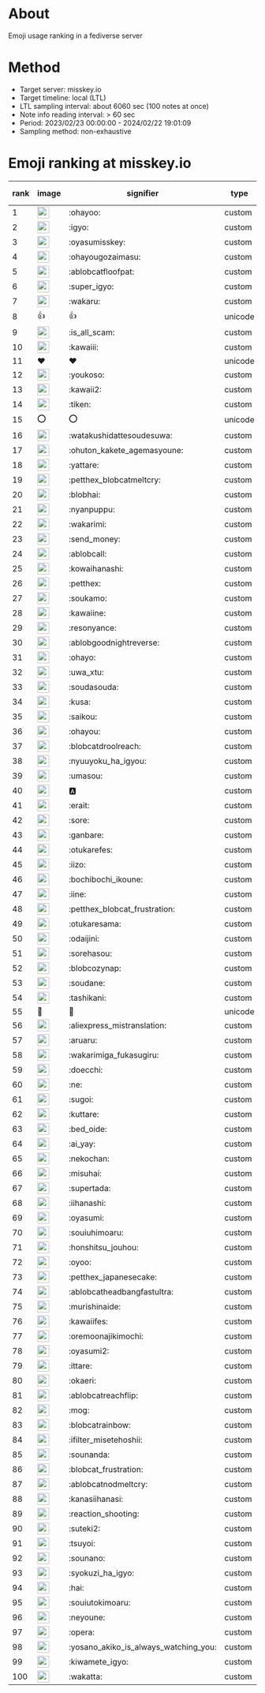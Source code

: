# About
Emoji usage ranking in a fediverse server

# Method
- Target server: misskey.io
- Target timeline: local (LTL)
- LTL sampling interval: about 6060 sec (100 notes at once)
- Note info reading interval: > 60 sec
- Period: 2023/02/23 00:00:00 - 2024/02/22 19:01:09 
- Sampling method: non-exhaustive

# Emoji ranking at misskey.io

|rank|image|signifier|type|frequency score|
|----|----|----|----|----|
|1|<img height="24" src="https://misskey.io/emoji/ohayoo.webp">|:ohayoo:|custom|164506|
|2|<img height="24" src="https://misskey.io/emoji/igyo.webp">|:igyo:|custom|113867|
|3|<img height="24" src="https://misskey.io/emoji/oyasumisskey.webp">|:oyasumisskey:|custom|71447|
|4|<img height="24" src="https://misskey.io/emoji/ohayougozaimasu.webp">|:ohayougozaimasu:|custom|41128|
|5|<img height="24" src="https://misskey.io/emoji/ablobcatfloofpat.webp">|:ablobcatfloofpat:|custom|33008|
|6|<img height="24" src="https://misskey.io/emoji/super_igyo.webp">|:super_igyo:|custom|31845|
|7|<img height="24" src="https://misskey.io/emoji/wakaru.webp">|:wakaru:|custom|28921|
|8|👍|👍|unicode|24464|
|9|<img height="24" src="https://misskey.io/emoji/is_all_scam.webp">|:is_all_scam:|custom|23436|
|10|<img height="24" src="https://misskey.io/emoji/kawaiii.webp">|:kawaiii:|custom|21776|
|11|❤|❤|unicode|19646|
|12|<img height="24" src="https://misskey.io/emoji/youkoso.webp">|:youkoso:|custom|19561|
|13|<img height="24" src="https://misskey.io/emoji/kawaii2.webp">|:kawaii2:|custom|18634|
|14|<img height="24" src="https://misskey.io/emoji/tiken.webp">|:tiken:|custom|16974|
|15|⭕|⭕|unicode|16268|
|16|<img height="24" src="https://misskey.io/emoji/watakushidattesoudesuwa.webp">|:watakushidattesoudesuwa:|custom|16177|
|17|<img height="24" src="https://misskey.io/emoji/ohuton_kakete_agemasyoune.webp">|:ohuton_kakete_agemasyoune:|custom|15874|
|18|<img height="24" src="https://misskey.io/emoji/yattare.webp">|:yattare:|custom|15701|
|19|<img height="24" src="https://misskey.io/emoji/petthex_blobcatmeltcry.webp">|:petthex_blobcatmeltcry:|custom|15464|
|20|<img height="24" src="https://misskey.io/emoji/blobhai.webp">|:blobhai:|custom|14975|
|21|<img height="24" src="https://misskey.io/emoji/nyanpuppu.webp">|:nyanpuppu:|custom|14253|
|22|<img height="24" src="https://misskey.io/emoji/wakarimi.webp">|:wakarimi:|custom|14224|
|23|<img height="24" src="https://misskey.io/emoji/send_money.webp">|:send_money:|custom|13204|
|24|<img height="24" src="https://misskey.io/emoji/ablobcall.webp">|:ablobcall:|custom|12665|
|25|<img height="24" src="https://misskey.io/emoji/kowaihanashi.webp">|:kowaihanashi:|custom|12463|
|26|<img height="24" src="https://misskey.io/emoji/petthex.webp">|:petthex:|custom|12192|
|27|<img height="24" src="https://misskey.io/emoji/soukamo.webp">|:soukamo:|custom|11233|
|28|<img height="24" src="https://misskey.io/emoji/kawaiine.webp">|:kawaiine:|custom|11109|
|29|<img height="24" src="https://misskey.io/emoji/resonyance.webp">|:resonyance:|custom|10999|
|30|<img height="24" src="https://misskey.io/emoji/ablobgoodnightreverse.webp">|:ablobgoodnightreverse:|custom|10718|
|31|<img height="24" src="https://misskey.io/emoji/ohayo.webp">|:ohayo:|custom|10428|
|32|<img height="24" src="https://misskey.io/emoji/uwa_xtu.webp">|:uwa_xtu:|custom|10047|
|33|<img height="24" src="https://misskey.io/emoji/soudasouda.webp">|:soudasouda:|custom|9807|
|34|<img height="24" src="https://misskey.io/emoji/kusa.webp">|:kusa:|custom|9760|
|35|<img height="24" src="https://misskey.io/emoji/saikou.webp">|:saikou:|custom|9342|
|36|<img height="24" src="https://misskey.io/emoji/ohayou.webp">|:ohayou:|custom|9077|
|37|<img height="24" src="https://misskey.io/emoji/blobcatdroolreach.webp">|:blobcatdroolreach:|custom|8330|
|38|<img height="24" src="https://misskey.io/emoji/nyuuyoku_ha_igyou.webp">|:nyuuyoku_ha_igyou:|custom|8161|
|39|<img height="24" src="https://misskey.io/emoji/umasou.webp">|:umasou:|custom|7848|
|40|<img height="24" src="https://misskey.io/emoji/a.webp">|:a:|custom|7805|
|41|<img height="24" src="https://misskey.io/emoji/erait.webp">|:erait:|custom|7548|
|42|<img height="24" src="https://misskey.io/emoji/sore.webp">|:sore:|custom|7384|
|43|<img height="24" src="https://misskey.io/emoji/ganbare.webp">|:ganbare:|custom|7145|
|44|<img height="24" src="https://misskey.io/emoji/otukarefes.webp">|:otukarefes:|custom|7047|
|45|<img height="24" src="https://misskey.io/emoji/iizo.webp">|:iizo:|custom|7023|
|46|<img height="24" src="https://misskey.io/emoji/bochibochi_ikoune.webp">|:bochibochi_ikoune:|custom|7013|
|47|<img height="24" src="https://misskey.io/emoji/iine.webp">|:iine:|custom|6923|
|48|<img height="24" src="https://misskey.io/emoji/petthex_blobcat_frustration.webp">|:petthex_blobcat_frustration:|custom|6752|
|49|<img height="24" src="https://misskey.io/emoji/otukaresama.webp">|:otukaresama:|custom|6695|
|50|<img height="24" src="https://misskey.io/emoji/odaijini.webp">|:odaijini:|custom|6465|
|51|<img height="24" src="https://misskey.io/emoji/sorehasou.webp">|:sorehasou:|custom|6402|
|52|<img height="24" src="https://misskey.io/emoji/blobcozynap.webp">|:blobcozynap:|custom|6056|
|53|<img height="24" src="https://misskey.io/emoji/soudane.webp">|:soudane:|custom|5915|
|54|<img height="24" src="https://misskey.io/emoji/tashikani.webp">|:tashikani:|custom|5882|
|55|🎉|🎉|unicode|5558|
|56|<img height="24" src="https://misskey.io/emoji/aliexpress_mistranslation.webp">|:aliexpress_mistranslation:|custom|5451|
|57|<img height="24" src="https://misskey.io/emoji/aruaru.webp">|:aruaru:|custom|5416|
|58|<img height="24" src="https://misskey.io/emoji/wakarimiga_fukasugiru.webp">|:wakarimiga_fukasugiru:|custom|5378|
|59|<img height="24" src="https://misskey.io/emoji/doecchi.webp">|:doecchi:|custom|5359|
|60|<img height="24" src="https://misskey.io/emoji/ne.webp">|:ne:|custom|5298|
|61|<img height="24" src="https://misskey.io/emoji/sugoi.webp">|:sugoi:|custom|5215|
|62|<img height="24" src="https://misskey.io/emoji/kuttare.webp">|:kuttare:|custom|5184|
|63|<img height="24" src="https://misskey.io/emoji/bed_oide.webp">|:bed_oide:|custom|5087|
|64|<img height="24" src="https://misskey.io/emoji/ai_yay.webp">|:ai_yay:|custom|4965|
|65|<img height="24" src="https://misskey.io/emoji/nekochan.webp">|:nekochan:|custom|4918|
|66|<img height="24" src="https://misskey.io/emoji/misuhai.webp">|:misuhai:|custom|4851|
|67|<img height="24" src="https://misskey.io/emoji/supertada.webp">|:supertada:|custom|4808|
|68|<img height="24" src="https://misskey.io/emoji/iihanashi.webp">|:iihanashi:|custom|4794|
|69|<img height="24" src="https://misskey.io/emoji/oyasumi.webp">|:oyasumi:|custom|4792|
|70|<img height="24" src="https://misskey.io/emoji/souiuhimoaru.webp">|:souiuhimoaru:|custom|4713|
|71|<img height="24" src="https://misskey.io/emoji/honshitsu_jouhou.webp">|:honshitsu_jouhou:|custom|4634|
|72|<img height="24" src="https://misskey.io/emoji/oyoo.webp">|:oyoo:|custom|4582|
|73|<img height="24" src="https://misskey.io/emoji/petthex_japanesecake.webp">|:petthex_japanesecake:|custom|4547|
|74|<img height="24" src="https://misskey.io/emoji/ablobcatheadbangfastultra.webp">|:ablobcatheadbangfastultra:|custom|4538|
|75|<img height="24" src="https://misskey.io/emoji/murishinaide.webp">|:murishinaide:|custom|4499|
|76|<img height="24" src="https://misskey.io/emoji/kawaiifes.webp">|:kawaiifes:|custom|4326|
|77|<img height="24" src="https://misskey.io/emoji/oremoonajikimochi.webp">|:oremoonajikimochi:|custom|4201|
|78|<img height="24" src="https://misskey.io/emoji/oyasumi2.webp">|:oyasumi2:|custom|4080|
|79|<img height="24" src="https://misskey.io/emoji/ittare.webp">|:ittare:|custom|4044|
|80|<img height="24" src="https://misskey.io/emoji/okaeri.webp">|:okaeri:|custom|3992|
|81|<img height="24" src="https://misskey.io/emoji/ablobcatreachflip.webp">|:ablobcatreachflip:|custom|3919|
|82|<img height="24" src="https://misskey.io/emoji/mog.webp">|:mog:|custom|3864|
|83|<img height="24" src="https://misskey.io/emoji/blobcatrainbow.webp">|:blobcatrainbow:|custom|3792|
|84|<img height="24" src="https://misskey.io/emoji/ifilter_misetehoshii.webp">|:ifilter_misetehoshii:|custom|3791|
|85|<img height="24" src="https://misskey.io/emoji/sounanda.webp">|:sounanda:|custom|3703|
|86|<img height="24" src="https://misskey.io/emoji/blobcat_frustration.webp">|:blobcat_frustration:|custom|3668|
|87|<img height="24" src="https://misskey.io/emoji/ablobcatnodmeltcry.webp">|:ablobcatnodmeltcry:|custom|3628|
|88|<img height="24" src="https://misskey.io/emoji/kanasiihanasi.webp">|:kanasiihanasi:|custom|3585|
|89|<img height="24" src="https://misskey.io/emoji/reaction_shooting.webp">|:reaction_shooting:|custom|3571|
|90|<img height="24" src="https://misskey.io/emoji/suteki2.webp">|:suteki2:|custom|3523|
|91|<img height="24" src="https://misskey.io/emoji/tsuyoi.webp">|:tsuyoi:|custom|3408|
|92|<img height="24" src="https://misskey.io/emoji/sounano.webp">|:sounano:|custom|3398|
|93|<img height="24" src="https://misskey.io/emoji/syokuzi_ha_igyo.webp">|:syokuzi_ha_igyo:|custom|3393|
|94|<img height="24" src="https://misskey.io/emoji/hai.webp">|:hai:|custom|3376|
|95|<img height="24" src="https://misskey.io/emoji/souiutokimoaru.webp">|:souiutokimoaru:|custom|3374|
|96|<img height="24" src="https://misskey.io/emoji/neyoune.webp">|:neyoune:|custom|3336|
|97|<img height="24" src="https://misskey.io/emoji/opera.webp">|:opera:|custom|3217|
|98|<img height="24" src="https://misskey.io/emoji/yosano_akiko_is_always_watching_you.webp">|:yosano_akiko_is_always_watching_you:|custom|3194|
|99|<img height="24" src="https://misskey.io/emoji/kiwamete_igyo.webp">|:kiwamete_igyo:|custom|3089|
|100|<img height="24" src="https://misskey.io/emoji/wakatta.webp">|:wakatta:|custom|3080|
